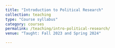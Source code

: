 ```yaml
---
title: "Introduction to Political Research"
collection: teaching
type: "Course syllabus"
category: courses
permalink: /teaching/intro-political-research/
venue: "Taught: Fall 2023 and Spring 2024"

---
```


